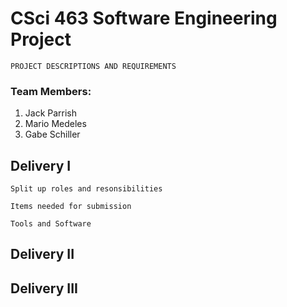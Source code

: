 # CSci 463 Software Engineering Project

`PROJECT DESCRIPTIONS AND REQUIREMENTS`

### Team Members:
1. Jack Parrish
2. Mario Medeles
3. Gabe Schiller


## Delivery I
`Split up roles and resonsibilities`

`Items needed for submission`

`Tools and Software`


## Delivery II

## Delivery III